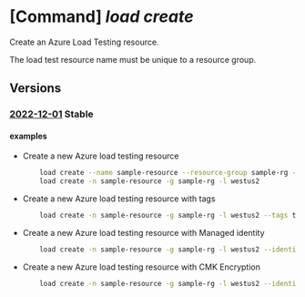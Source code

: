 # [Command] _load create_

Create an Azure Load Testing resource.

The load test resource name must be unique to a resource group.

## Versions

### [2022-12-01](/Resources/mgmt-plane/L3N1YnNjcmlwdGlvbnMve30vcmVzb3VyY2Vncm91cHMve30vcHJvdmlkZXJzL21pY3Jvc29mdC5sb2FkdGVzdHNlcnZpY2UvbG9hZHRlc3RzL3t9/2022-12-01.xml) **Stable**

<!-- mgmt-plane /subscriptions/{}/resourcegroups/{}/providers/microsoft.loadtestservice/loadtests/{} 2022-12-01 -->

#### examples

- Create a new Azure load testing resource
    ```bash
        load create --name sample-resource --resource-group sample-rg --location westus2
        load create -n sample-resource -g sample-rg -l westus2
    ```

- Create a new Azure load testing resource with tags
    ```bash
        load create -n sample-resource -g sample-rg -l westus2 --tags type=testing target=infra
    ```

- Create a new Azure load testing resource with Managed identity
    ```bash
        load create -n sample-resource -g sample-rg -l westus2 --identity-type SystemAssigned,UserAssigned --user-assigned "{'/subscriptions/00000000-0000-0000-0000-000000000000/resourceGroups/sample-rg/providers/Microsoft.ManagedIdentity/userAssignedIdentities/sample-mi':{}}"
    ```

- Create a new Azure load testing resource with CMK Encryption
    ```bash
        load create -n sample-resource -g sample-rg -l westus2 --identity-type SystemAssigned,UserAssigned --user-assigned "{'/subscriptions/00000000-0000-0000-0000-000000000000/resourceGroups/sample-rg/providers/Microsoft.ManagedIdentity/userAssignedIdentities/sample-mi':{}}" --encryption-key https://sample-kv.vault.azure.net/keys/samplekey/2d1ccd5c50234ea2a0858fe148b69cde --encryption-identity /subscriptions/00000000-0000-0000-0000-000000000000/resourceGroups/sample-rg/providers/Microsoft.ManagedIdentity/userAssignedIdentities/sample-mi
    ```

